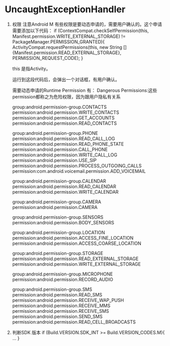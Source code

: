 # UncaughtExceptionHandler

1. 权限
    注意Android M 有些权限是要动态申请的，需要用户确认的。这个申请需要添加以下代码：
    if (ContextCompat.checkSelfPermission(this,
                Manifest.permission.WRITE_EXTERNAL_STORAGE)
                != PackageManager.PERMISSION_GRANTED){
        ActivityCompat.requestPermissions(this,
                new String []{Manifest.permission.READ_EXTERNAL_STORAGE},
                PERMISSION_REQUEST_CODE);
    }
    
    this 是指Activity。
    
    运行到这段代码后，会弹出一个对话框，有用户确认。
    
    需要动态申请的Runtime Permission 有：
    Dangerous Permissions:这些permission都称之为危险权限，因为跟用户隐私有关系
    
    group:android.permission-group.CONTACTS
      permission:android.permission.WRITE_CONTACTS
      permission:android.permission.GET_ACCOUNTS
      permission:android.permission.READ_CONTACTS

    group:android.permission-group.PHONE
      permission:android.permission.READ_CALL_LOG
      permission:android.permission.READ_PHONE_STATE
      permission:android.permission.CALL_PHONE
      permission:android.permission.WRITE_CALL_LOG
      permission:android.permission.USE_SIP
      permission:android.permission.PROCESS_OUTGOING_CALLS
      permission:com.android.voicemail.permission.ADD_VOICEMAIL

    group:android.permission-group.CALENDAR
      permission:android.permission.READ_CALENDAR
      permission:android.permission.WRITE_CALENDAR

    group:android.permission-group.CAMERA
      permission:android.permission.CAMERA

    group:android.permission-group.SENSORS
      permission:android.permission.BODY_SENSORS

    group:android.permission-group.LOCATION
      permission:android.permission.ACCESS_FINE_LOCATION
      permission:android.permission.ACCESS_COARSE_LOCATION

    group:android.permission-group.STORAGE
      permission:android.permission.READ_EXTERNAL_STORAGE
      permission:android.permission.WRITE_EXTERNAL_STORAGE

    group:android.permission-group.MICROPHONE
      permission:android.permission.RECORD_AUDIO

    group:android.permission-group.SMS
      permission:android.permission.READ_SMS
      permission:android.permission.RECEIVE_WAP_PUSH
      permission:android.permission.RECEIVE_MMS
      permission:android.permission.RECEIVE_SMS
      permission:android.permission.SEND_SMS
      permission:android.permission.READ_CELL_BROADCASTS
      
2. 判断SDK 版本
     if (Build.VERSION.SDK_INT >= Build.VERSION_CODES.M){
        ...
     }
